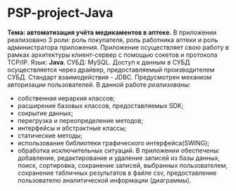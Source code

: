 # PSP-project-Java
**Тема: автоматизация учёта медикаментов в аптеке.**
В приложении реализовано 3 роли: роль покупателя, роль работника аптеки и роль администратора приложения. 
Приложение осуществляет свою работу в рамках архитектуры клиент-сервер с помощью сокетов и протокола TCP/IP. 
Язык: **Java**. СУБД: MySQL. Доступ к данным в СУБД осуществляется через драйвер, предоставляемый производителем СУБД. Cтандарт взаимодействия - JDBC. 
Предусмотрен механизм авторизации пользователей. 
В данной работе *реализованы*: 
- собственная иерархия классов; 
- расширение базовых классов, предоставляемых SDK; 
- сокрытие данных; 
- перегрузка и переопределение методов; 
- интерфейсы и абстрактные классы; 
- статические методы; 
- использование библиотеки графического интерфейса(SWING); 
- обработка исключительных ситуаций. 
В приложении обеспечены: добавление, редактирование и удаление записей из базы данных, поиск, сортировка, сохранение записей, выбранных 
пользователем, сохранение табличных результатов в файле csv, предоставление пользователю аналитической информации (диаграммы).
